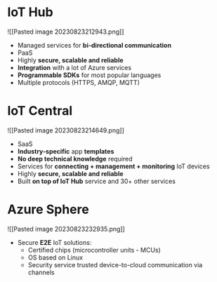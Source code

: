 # IoT Hub

![[Pasted image 20230823212943.png]]

- Managed services for **bi-directional communication**
- PaaS
- Highly **secure, scalable and reliable**
- **Integration** with a lot of Azure services
- **Programmable SDKs** for most popular languages
- Multiple protocols (HTTPS, AMQP, MQTT)

# IoT Central

![[Pasted image 20230823214649.png]]

- SaaS
- **Industry-specific** app **templates**
- **No deep technical knowledge** required
- Services for **connecting + management + monitoring** IoT devices
- Highly **secure, scalable and reliable**
- Built **on top of IoT Hub** service and 30+ other services

# Azure Sphere

![[Pasted image 20230823232935.png]]

- Secure **E2E** IoT solutions:
	- Certified chips (microcontroller units - MCUs)
	- OS based on Linux
	- Security service trusted device-to-cloud communication via channels